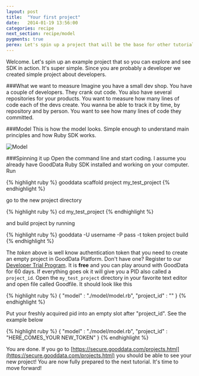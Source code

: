 ```yaml
---
layout: post
title:  "Your first project"
date:   2014-01-19 13:56:00
categories: recipe
next_section: recipe/model
pygments: true
perex: Let's spin up a project that will be the base for other tutorials. It will take only 5 mins. Promise.
---
```


Welcome. Let's spin up an example project that so you can explore and see SDK in action. It's super simple. Since you are probably a developer we created simple project about developers.

###What we want to measure
Imagine you have a small dev shop. You have a couple of developers. They crank out code. You also have several repositories for your products. You want to measure how many lines of code each of the devs create. You wanna be able to track it by time, by repository and by person. You want to see how many lines of code they committed.

###Model
This is how the model looks. Simple enough to understand main principles and how Ruby SDK works.

![Model](https://dl.dropboxusercontent.com/s/1y97ziv5anmpn9s/gooddata_devs_demo_model.png?token_hash=AAENC89d8XOfCr9AnyQCrd9vwfhb-bDuYcORQ0AIRP2RQQ)

###Spinning it up
Open the command line and start coding. I assume you already have GoodData Ruby SDK installed and working on your computer. Run

{% highlight ruby %}
    gooddata scaffold project my_test_project
{% endhighlight %}

go to the new project directory

{% highlight ruby %}
    cd my_test_project
{% endhighlight %}

and build project by running

{% highlight ruby %}
    gooddata -U username -P pass -t token project build
{% endhighlight %}

The _token_ above is well know authentication token that you need to create an empty project in GoodData Platform. Don't have one? Register to our [Developer Trial Program](https://developer.gooddata.com/trial). It is **free** and you can play around with GoodData for 60 days. If everything goes ok it will give you a PID also called a `project_id`. Open the `my_test_project` directory in your favorite text editor and open file called Goodfile. It should look like this

{% highlight ruby %}
    {
      "model" : "./model/model.rb",
      "project_id"   : ""
    }
{% endhighlight %}

Put your freshly acquired pid into an empty slot after "project_id". See the example below

{% highlight ruby %}
    {
      "model" : "./model/model.rb",
      "project_id"   : "HERE_COMES_YOUR NEW_TOKEN"
    }
{% endhighlight %}

You are done. If you go to [https://secure.gooddata.com/projects.html](https://secure.gooddata.com/projects.html) you should be able to see your new project! You are now fully prepared to the next tutorial. It's time to move forward! 
